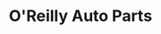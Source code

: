 ---
title: "O'Reilly Auto Parts"
url: /houston/oreilly-auto-parts-east-crosstimbers-street/
shop: Autoteile
---